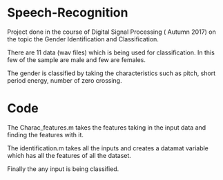# Speech-Recognition

Project done in the course of Digital Signal Processing ( Autumn 2017) on the topic the Gender Identification and Classification.

There are 11 data (wav files) which is being used for classification. In this few of the sample are male and few are females.

The gender is classified by taking the characteristics such as pitch, short period energy, number of zero crossing.

# Code
The Charac_features.m takes the features taking in the input data and finding the features with it.

The identification.m takes all the inputs and creates a datamat variable which has all the features of all the dataset.

Finally the any input is being classified.
